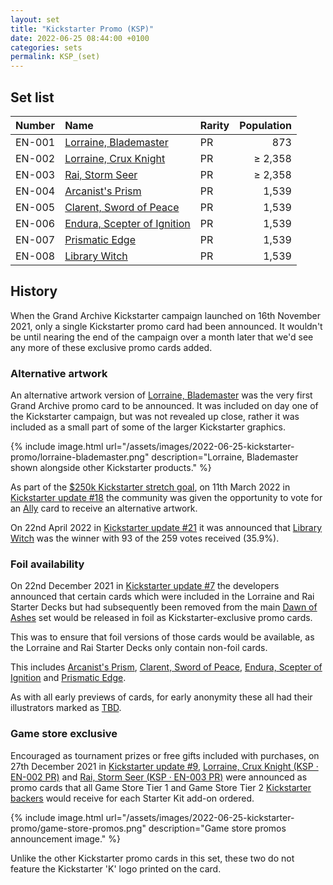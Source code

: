 ```yaml
---
layout: set
title: "Kickstarter Promo (KSP)"
date: 2022-06-25 08:44:00 +0100
categories: sets
permalink: KSP_(set)
---
```

## Set list

Number | Name | Rarity | Population
:-- | :-- | :-- | --: |
EN-001 | [Lorraine, Blademaster](/lorraine-blademaster_(card)#ksp--en-001-pr) | PR | 873
EN-002 | [Lorraine, Crux Knight](/lorraine-crux-knight_(card)#ksp--en-002-pr) | PR | ≥ 2,358
EN-003 | [Rai, Storm Seer](/rai-storm-seer_(card)#ksp--en-003-pr) | PR | ≥ 2,358
EN-004 | [Arcanist's Prism](/arcanists-prism_(card)#ksp--en-004-pr) | PR | 1,539
EN-005 | [Clarent, Sword of Peace](/clarent-sword-of-peace_(card)#ksp--en-005-pr) | PR | 1,539
EN-006 | [Endura, Scepter of Ignition](/endura-scepter-of-ignition_(card)#ksp--en-006-pr) | PR | 1,539
EN-007 | [Prismatic Edge](/prismatic-edge_(card)#ksp--en-007-pr) | PR | 1,539
EN-008 | [Library Witch](/library-witch_(card)#ksp--en-008-pr) | PR | 1,539

## History

When the Grand Archive Kickstarter campaign launched on 16th November 2021, only a single Kickstarter promo card had been announced. It wouldn't be until nearing the end of the campaign over a month later that we'd see any more of these exclusive promo cards added.

### Alternative artwork

An alternative artwork version of [Lorraine, Blademaster](/lorraine-blademaster_(card)#ksp--en-001-pr) was the very first Grand Archive promo card to be announced. It was included on day one of the Kickstarter campaign, but was not revealed up close, rather it was included as a small part of some of the larger Kickstarter graphics.

{% include image.html url="/assets/images/2022-06-25-kickstarter-promo/lorraine-blademaster.png" description="Lorraine, Blademaster shown alongside other Kickstarter products." %}

As part of the <span class="dead-link">[$250k Kickstarter stretch goal](/kickstarter#stretch-goals)</span>, on 11th March 2022 in [Kickstarter update #18](https://www.kickstarter.com/projects/weebs/grand-archive-tcg/posts/3450881) the community was given the opportunity to vote for an <span class="dead-link">[Ally](/type#ally)</span> card to receive an alternative artwork. 

On 22nd April 2022 in [Kickstarter update #21](https://www.kickstarter.com/projects/weebs/grand-archive-tcg/posts/3487727) it was announced that [Library Witch](/library-witch_(card)#ksp--en-008-pr) was the winner with 93 of the 259 votes received (35.9%).

### Foil availability

On 22nd December 2021 in [Kickstarter update #7](https://www.kickstarter.com/projects/weebs/grand-archive-tcg/posts/3392207) the developers announced that certain cards which were included in the Lorraine and Rai Starter Decks but had subsequently been removed from the main <span class="dead-link">[Dawn of Ashes](/dawn-of-ashes)</span> set would be released in foil as Kickstarter-exclusive promo cards.

This was to ensure that foil versions of those cards would be available, as the Lorraine and Rai Starter Decks only contain non-foil cards.

This includes [Arcanist's Prism](/arcanists-prism_(card)#ksp--en-004-pr), [Clarent, Sword of Peace](/clarent-sword-of-peace_(card)#ksp--en-005-pr), [Endura, Scepter of Ignition](/endura-scepter-of-ignition_(card)#ksp--en-006-pr) and [Prismatic Edge](/prismatic-edge_(card)#ksp--en-007-pr).

As with all early previews of cards, for early anonymity these all had their illustrators marked as <span class="dead-link">[TBD](/illustrators#tbd)</span>.

### Game store exclusive

Encouraged as tournament prizes or free gifts included with purchases, on 27th December 2021 in [Kickstarter update #9](https://www.kickstarter.com/projects/weebs/grand-archive-tcg/posts/3394515), [Lorraine, Crux Knight (KSP &middot; EN-002 PR)](/lorraine-crux-knight_(card)#ksp--en-002-pr) and [Rai, Storm Seer (KSP &middot; EN-003 PR)](/rai-storm-seer_(card)#ksp--en-003-pr) were announced as promo cards that all Game Store Tier 1 and Game Store Tier 2 <span class="dead-link">[Kickstarter backers](/kickstarter#tiers)</span> would receive for each Starter Kit add-on ordered.

{% include image.html url="/assets/images/2022-06-25-kickstarter-promo/game-store-promos.png" description="Game store promos announcement image." %}

Unlike the other Kickstarter promo cards in this set, these two do not feature the Kickstarter 'K' logo printed on the card.